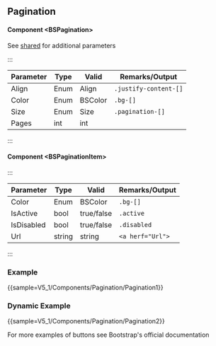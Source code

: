 ﻿## Pagination

#### Component \<BSPagination\>
See [shared](layout/shared) for additional parameters    

:::

| Parameter | Type | Valid   | Remarks/Output        | 
|-----------|------|---------|-----------------------|
| Align     | Enum | Align   | `.justify-content-[]` | {.table-striped .p-2}
| Color     | Enum | BSColor | `.bg-[]`              | 
| Size      | Enum | Size    | `.pagination-[]`      |
| Pages     | int  | int     |                       |

:::

#### Component \<BSPaginationItem\>

:::

| Parameter  | Type   | Valid      | Remarks/Output   | 
|------------|--------|------------|------------------|
| Color      | Enum   | BSColor    | `.bg-[]`         | {.table-striped .p-2} 
| IsActive   | bool   | true/false | `.active`        |
| IsDisabled | bool   | true/false | `.disabled`      |
| Url        | string | string     | `<a herf="Url">` |

:::

### Example

{{sample=V5_1/Components/Pagination/Pagination1}}

### Dynamic Example

{{sample=V5_1/Components/Pagination/Pagination2}}

For more examples of buttons see Bootstrap's official documentation
